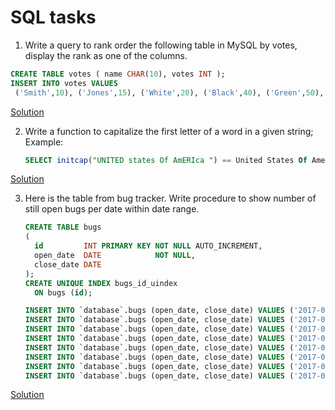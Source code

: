 # SQL tasks

1. Write a query to rank order the following table in MySQL by votes, display the rank as one of the
columns.
```sql
CREATE TABLE votes ( name CHAR(10), votes INT );
INSERT INTO votes VALUES
 ('Smith',10), ('Jones',15), ('White',20), ('Black',40), ('Green',50), ('Brown',20);
 ```
[Solution](/sql/rank.sql)

2. Write a function to capitalize the first letter of a word in a given string;
   Example:
   ```sql
   SELECT initcap("UNITED states Of AmERIca ") == United States Of America
   ```
[Solution](/sql/upperCase.sql)

3. Here is the table from bug tracker. Write procedure to show number of still open bugs per date within date range.
   ```sql
   CREATE TABLE bugs
   (
     id         INT PRIMARY KEY NOT NULL AUTO_INCREMENT,
     open_date  DATE            NOT NULL,
     close_date DATE
   );
   CREATE UNIQUE INDEX bugs_id_uindex
     ON bugs (id);

   INSERT INTO `database`.bugs (open_date, close_date) VALUES ('2017-02-01', null);
   INSERT INTO `database`.bugs (open_date, close_date) VALUES ('2017-02-01', null);
   INSERT INTO `database`.bugs (open_date, close_date) VALUES ('2017-02-02', '2017-02-12');
   INSERT INTO `database`.bugs (open_date, close_date) VALUES ('2017-02-02', null);
   INSERT INTO `database`.bugs (open_date, close_date) VALUES ('2017-02-03', '2017-02-09');
   INSERT INTO `database`.bugs (open_date, close_date) VALUES ('2017-02-04', '2017-02-12');
   INSERT INTO `database`.bugs (open_date, close_date) VALUES ('2017-02-05', '2017-02-11');
   INSERT INTO `database`.bugs (open_date, close_date) VALUES ('2017-02-06', null);
   ```
[Solution](/sql/showOpenBugsInDateRange.sql)
